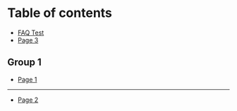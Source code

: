 # Table of contents

* [FAQ Test](README.md)
* [Page 3](page-3.md)

## Group 1

* [Page 1](group-1/page-1.md)

***

* [Page 2](page-2.md)
